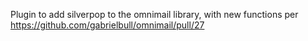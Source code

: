 Plugin to add silverpop to the omnimail library, with new functions per
https://github.com/gabrielbull/omnimail/pull/27